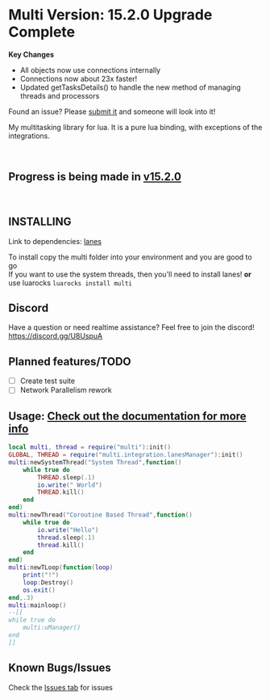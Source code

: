 # Multi Version: 15.2.0 Upgrade Complete
**Key Changes**
- All objects now use connections internally
- Connections now about 23x faster! 
- Updated getTasksDetails() to handle the new method of managing threads and processors

Found an issue? Please [submit it](https://github.com/rayaman/multi/issues) and someone will look into it!

My multitasking library for lua. It is a pure lua binding, with exceptions of the integrations.

</br>

Progress is being made in [v15.2.0](https://github.com/rayaman/multi/tree/v15.2.0)
---

</br>

INSTALLING
----------
Link to dependencies:
[lanes](https://github.com/LuaLanes/lanes)

To install copy the multi folder into your environment and you are good to go</br>
If you want to use the system threads, then you'll need to install lanes!
**or** use luarocks `luarocks install multi`

Discord
-------
Have a question or need realtime assistance? Feel free to join the discord!</br>
https://discord.gg/U8UspuA

Planned features/TODO
---------------------
- [ ] Create test suite
- [ ] Network Parallelism rework

Usage: [Check out the documentation for more info](https://github.com/rayaman/multi/blob/master/Documentation.md)
-----

```lua
local multi, thread = require("multi"):init()
GLOBAL, THREAD = require("multi.integration.lanesManager"):init()
multi:newSystemThread("System Thread",function()
	while true do
		THREAD.sleep(.1)
		io.write(" World")
		THREAD.kill()
	end
end)
multi:newThread("Coroutine Based Thread",function()
	while true do
		io.write("Hello")
		thread.sleep(.1)
		thread.kill()
	end
end)
multi:newTLoop(function(loop)
	print("!")
	loop:Destroy()
	os.exit()
end,.3)
multi:mainloop()
--[[
while true do
	multi:uManager()
end
]]
```

Known Bugs/Issues
-----------------
Check the [Issues tab](https://github.com/rayaman/multi/issues) for issues
